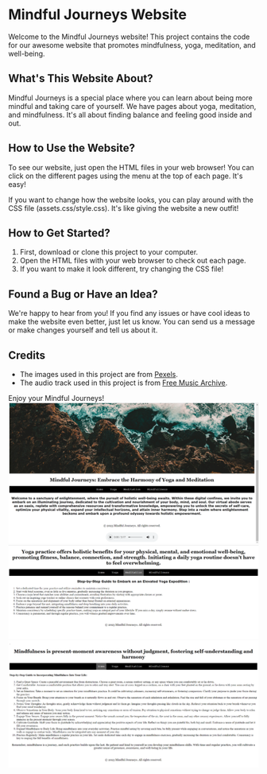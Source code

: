 # Mindful Journeys Website

Welcome to the Mindful Journeys website! This project contains the code for our awesome website that promotes mindfulness, yoga, meditation, and well-being.

## What's This Website About?

Mindful Journeys is a special place where you can learn about being more mindful and taking care of yourself. We have pages about yoga, meditation, and mindfulness. It's all about finding balance and feeling good inside and out.

## How to Use the Website?

To see our website, just open the HTML files in your web browser! You can click on the different pages using the menu at the top of each page. It's easy!

If you want to change how the website looks, you can play around with the CSS file (assets.css/style.css). It's like giving the website a new outfit!

## How to Get Started?

1. First, download or clone this project to your computer.
2. Open the HTML files with your web browser to check out each page.
3. If you want to make it look different, try changing the CSS file!

## Found a Bug or Have an Idea?

We're happy to hear from you! If you find any issues or have cool ideas to make the website even better, just let us know. You can send us a message or make changes yourself and tell us about it.

## Credits

- The images used in this project are from [Pexels](https://www.pexels.com/).
- The audio track used in this project is from [Free Music Archive](https://freemusicarchive.org/).
  
Enjoy your Mindful Journeys!
![Screenshot 1](screenshot1.png)
![Screenshot 2](screenshot2.png)
![Screenshot 3](screenshot3.png)
